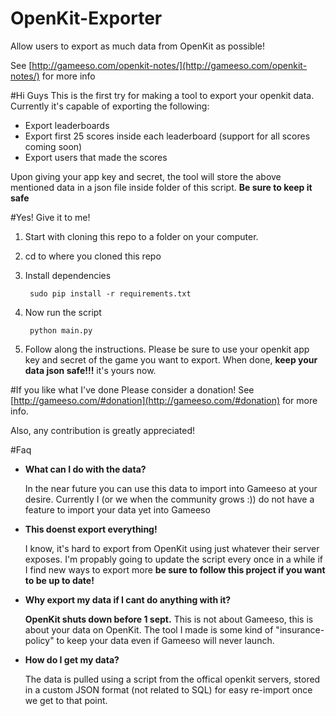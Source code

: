 OpenKit-Exporter
================

Allow users to export as much data from OpenKit as possible!

See [http://gameeso.com/openkit-notes/](http://gameeso.com/openkit-notes/) for more info

#Hi Guys
This is the first try for making a tool to export your openkit data.
Currently it's capable of exporting the following:

- Export leaderboards
- Export first 25 scores inside each leaderboard (support for all scores coming soon)
- Export users that made the scores

Upon giving your app key and secret, the tool will store the above mentioned data in a json file inside folder of this script. **Be sure to keep it safe**

#Yes! Give it to me!

1. Start with cloning this repo to a folder on your computer.
2. cd to where you cloned this repo
3. Install dependencies			sudo pip install -r requirements.txt
4. Now run the script		python main.py
5. Follow along the instructions. Please be sure to use your openkit app key and secret of the game you want to export.   When done, **keep your data json safe!!!** it's yours now.

#If you like what I've done
Please consider a donation! See [http://gameeso.com/#donation](http://gameeso.com/#donation) for more info.

Also, any contribution is greatly appreciated!

#Faq

- **What can I do with the data?**

	In the near future you can use this data to import into Gameeso at your desire. Currently I (or we when the community grows :)) do not have a feature to import your data yet into Gameeso
	
- **This doenst export everything!**

	I know, it's hard to export from OpenKit using just whatever their server exposes. I'm propably going to update the script every once in a while if I find new ways to export more **be sure to follow this project if you want to be up to date!**
	
- **Why export my data if I cant do anything with it?**

	**OpenKit shuts down before 1 sept.** This is not about Gameeso, this is about your data on OpenKit. The tool I made is some kind of "insurance-policy" to keep your data even if Gameeso will never launch.
	
- **How do I get my data?**
	
	The data is pulled using a script from the offical openkit servers, stored in a custom JSON format (not related to SQL) for easy re-import once we get to that point.